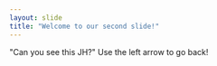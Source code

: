 ```yaml
---
layout: slide
title: "Welcome to our second slide!"
---
```

"Can you see this JH?"
Use the left arrow to go back!
